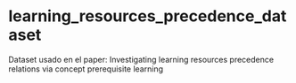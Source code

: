 # learning_resources_precedence_dataset
Dataset usado en el paper: Investigating learning resources precedence relations via concept prerequisite learning
